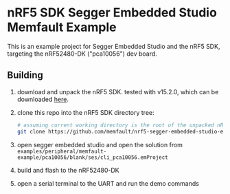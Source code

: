 # nRF5 SDK Segger Embedded Studio Memfault Example

This is an example project for Segger Embedded Studio and the nRF5 SDK,
targeting the nRF52480-DK ("pca10056") dev board.

## Building

1. download and unpack the nRF5 SDK. tested with v15.2.0, which can be
   downloaded
   [here](https://developer.nordicsemi.com/nRF5_SDK/nRF5_SDK_v15.x.x/nRF5_SDK_15.2.0_9412b96.zip).
2. clone this repo into the nRF5 SDK directory tree:

   ```bash
   # assuming current working directory is the root of the unpacked nRF5 SDK
   git clone https://github.com/memfault/nrf5-segger-embedded-studio-example.git examples/peripheral/memfault-example
   ```

3. open segger embedded studio and open the solution from
   `examples/peripheral/memfault-example/pca10056/blank/ses/cli_pca10056.emProject`
4. build and flash to the nRF52480-DK
5. open a serial terminal to the UART and run the demo commands
